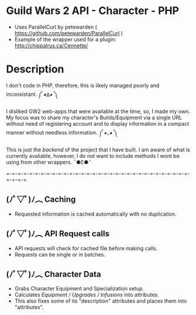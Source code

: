 # Guild Wars 2 API - Character - PHP
- Uses ParallelCurl by petewarden ( https://github.com/petewarden/ParallelCurl )
- Example of the wrapper used for a plugin: http://chippalrus.ca/Cennette/

# Description
I don't code in PHP, therefore, this is likely managed poorly and inconsistant. ༼ ◕д◕ ༽

I disliked GW2 web-apps that were available at the time, so, I made my own. My focus was to share my character's Builds/Equipment via a single URL without need of registering account and to display information in a compact manner without needless information. ༼ ◕_◕ ༽ 

This is just the *backend* of the project that I have built. I am aware of what is currently avaliable, however, I do not want to include methods I wont be using from other wrappers. ˶⚈Ɛ⚈˵

=-=-=-=-=-=-=-=-=-=-=-=-=-=-=-=-=-=-=-=-=-=-=-=-=-=-=-=-=-=-=-=-=-=-=-=
## (ﾉﾟ▽ﾟ)ﾉ︵ Caching
- Requested information is cached automatically with no duplication.

## (ﾉﾟ▽ﾟ)ﾉ︵ API Request calls
- API requests will check for cached file before making calls.
- Requests can be single or in batches.

## (ﾉﾟ▽ﾟ)ﾉ︵ Character Data
- Grabs Character Equipment and Specialization setup.
- Calculates *Equipment / Upgrades / Infusions* into attributes. 
- This also fixes some of its "description" attributes and places them into "attributes".
